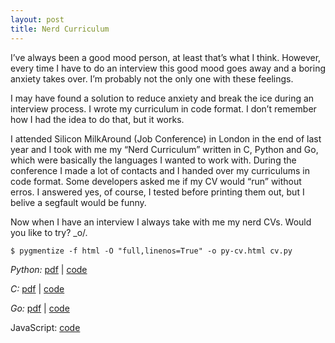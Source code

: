 ```yaml
---
layout: post
title: Nerd Curriculum
---
```


I’ve always been a good mood person, at least that’s what I think. However, every time I have to do an interview this good mood goes away and a boring anxiety takes over. I’m probably not the only one with these feelings.

I may have found a solution to reduce anxiety and break the ice during an interview process. I wrote my curriculum in code format. I don’t remember how I had the idea to do that, but it works. 

<!-- more -->

I attended Silicon MilkAround (Job Conference) in London in the end of last year and I took with me my “Nerd Curriculum”  written in C, Python and Go, which were basically the languages I wanted to work with. During the conference I made a lot of contacts and I handed over my curriculums in code format. Some developers asked me if my CV would “run” without erros. I answered yes, of course, I tested before printing them out, but I belive a segfault would be funny.

Now when I have an interview I always take with me my nerd CVs. Would you like to try? _o/.

```
$ pygmentize -f html -O "full,linenos=True" -o py-cv.html cv.py
```

*Python:*
[pdf](https://github.com/patito/nerdCV/blob/master/python/cvpy.pdf) |
[code](https://github.com/patito/nerdCV/blob/master/python/curriculum.py)

*C:*
[pdf](https://github.com/patito/nerdCV/blob/master/c/cvc.pdf) |
[code](https://github.com/patito/nerdCV/blob/master/c/curriculum.c)

*Go:*
[pdf](https://github.com/patito/nerdCV/blob/master/go/cvgo.pdf) |
[code](https://github.com/patito/nerdCV/blob/master/go/curriculum.go)

JavaScript:
[code](https://github.com/patito/nerdCV/blob/master/javascript/curriculum.js)



